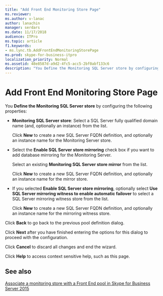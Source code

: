 ```yaml
---
title: "Add Front End Monitoring Store Page"
ms.reviewer: 
ms.author: v-lanac
author: lanachin
manager: serdars
ms.date: 11/17/2018
audience: ITPro
ms.topic: article
f1.keywords:
- ms.lync.tb.AddFrontEndMonitoringStorePage
ms.prod: skype-for-business-itpro
localization_priority: Normal
ms.assetid: 48e8587d-a9d2-4fc5-acc5-2bf0abf133c6
description: "You Define the Monitoring SQL Server store by configuring the following properties:"
---
```


# Add Front End Monitoring Store Page
 
You **Define the Monitoring SQL Server store** by configuring the following properties:
  
- **Monitoring SQL Server store**: Select a SQL Server fully qualified domain name (and, optionally an instance) from the list.
    
    Click **New** to create a new SQL Server FQDN definition, and optionally an instance name for the Monitoring Server store.
    
- Select the **Enable SQL Server store mirroring** check box if you want to add database mirroring for the Monitoring Server.
    
    Select an existing **Monitoring SQL Server store mirror** from the list.
    
    Click **New** to create a new SQL Server FQDN definition, and optionally an instance name for the mirror store.
    
- If you selected **Enable SQL Server store mirroring**, optionally select **Use SQL Server mirroring witness to enable automatic failover** to select a SQL Server mirroring witness store from the list.
    
    Click **New** to create a new SQL Server FQDN definition, and optionally an instance name for the mirroring witness store.
    
Click **Back** to go back to the previous pool definition dialog.
  
Click **Next** after you have finished entering the options for this dialog to proceed with the configuration.
  
Click **Cancel** to discard all changes and end the wizard.
  
Click **Help** to access context sensitive help, such as this page.
  
## See also

[Associate a monitoring store with a Front End pool in Skype for Business Server 2015](../../deploy/deploy-monitoring/associate-a-monitoring-store.md)
